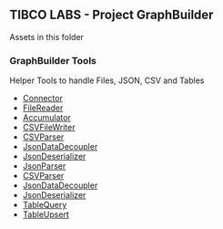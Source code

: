 ## TIBCO LABS - Project GraphBuilder
Assets in this folder

### GraphBuilder Tools
Helper Tools to handle Files, JSON, CSV and Tables 

* [Connector](./connector/simpletable/)
* [FileReader](./trigger/filesreader/)
* [Accumulator](./activity/accumulator/)
* [CSVFileWriter](./activity/csvfilewriter/)
* [CSVParser](./activity/csvparser/)
* [JsonDataDecoupler](./activity/jsondatadecoupler/)
* [JsonDeserializer](./activity/jsondeserializer/)
* [JsonParser](./activity/jsonparser/)
* [CSVParser](./activity/csvparser/)
* [JsonDataDecoupler](./activity/jsondatadecoupler/)
* [JsonDeserializer](./activity/jsondeserializer/)
* [TableQuery](./activity/tablequery/)
* [TableUpsert](./activity/tableupsert/)
